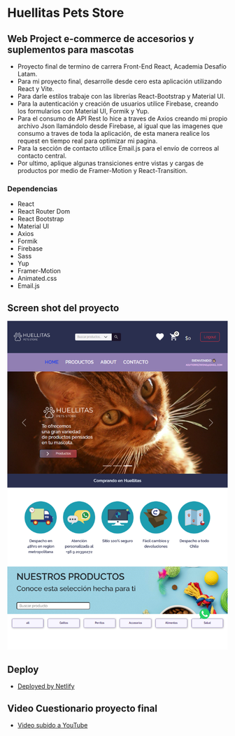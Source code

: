 # Huellitas Pets Store

## Web Project e-commerce de accesorios y suplementos para mascotas

* Proyecto final de termino de carrera Front-End React, Academia Desafío Latam.
* Para mi proyecto final, desarrolle desde cero esta aplicación utilizando React y Vite.
* Para darle estilos trabaje con las librerías React-Bootstrap y Material UI.
* Para la autenticación y creación de usuarios utilice Firebase, creando los formularios con Material UI, Formik y Yup.
* Para el consumo de API Rest lo hice a traves de Axios creando mi propio archivo Json llamándolo desde Firebase, al igual que las imagenes que consumo a traves de toda la aplicación, de esta manera realice los request en tiempo real para optimizar mi pagina.
* Para la sección de contacto utilice Email.js para el envío de correos al contacto central.
* Por ultimo, aplique algunas transiciones entre vistas y cargas de productos por medio de Framer-Motion y React-Transition.

### Dependencias

* React
* React Router Dom
* React Bootstrap
* Material UI
* Axios
* Formik
* Firebase
* Sass
* Yup
* Framer-Motion
* Animated.css
* Email.js

## Screen shot del proyecto

![Huellitas Pet store](public/huellitas_screenshot_new.png)

## Deploy

* [Deployed by Netlify](https://huellitas-petsstore-deployed.netlify.app/)

## Video Cuestionario proyecto final

* [Video subido a YouTube](https://youtu.be/4n95frIfu44)
